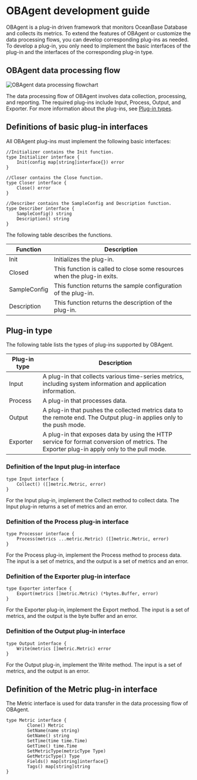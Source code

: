 OBAgent development guide 
==============================================

OBAgent is a plug-in driven framework that monitors OceanBase Database and collects its metrics. To extend the features of OBAgent or customize the data processing flows, you can develop corresponding plug-ins as needed. To develop a plug-in, you only need to implement the basic interfaces of the plug-in and the interfaces of the corresponding plug-in type. 

OBAgent data processing flow 
-------------------------------------------------

![OBAgent data processing flowchart](https://help-static-aliyun-doc.aliyuncs.com/assets/img/en-US/1726266361/p339411.png)

The data processing flow of OBAgent involves data collection, processing, and reporting. The required plug-ins include Input, Process, Output, and Exporter. For more information about the plug-ins, see [Plug-in types](#plug-in-type).

Definitions of basic plug-in interfaces 
------------------------------------------------------------

All OBAgent plug-ins must implement the following basic interfaces:

```unknow
//Initializer contains the Init function.
type Initializer interface {
    Init(config map[string]interface{}) error
}

//Closer contains the Close function.
type Closer interface {
    Close() error
}

//Describer contains the SampleConfig and Description function.
type Describer interface {
    SampleConfig() string
    Description() string
}
```



The following table describes the functions.


|   Function   |                               Description                               |
|--------------|-------------------------------------------------------------------------|
| Init         | Initializes the plug-in.                                                |
| Closed       | This function is called to close some resources when the plug-in exits. |
| SampleConfig | This function returns the sample configuration of the plug-in.          |
| Description  | This function returns the description of the plug-in.                   |



Plug-in type 
---------------------------------

The following table lists the types of plug-ins supported by OBAgent.


| Plug-in type |                                                                Description                                                                |
|--------------|-------------------------------------------------------------------------------------------------------------------------------------------|
| Input        | A plug-in that collects various time-series metrics, including system information and application information.                            |
| Process      | A plug-in that processes data.                                                                                                            |
| Output       | A plug-in that pushes the collected metrics data to the remote end. The Output plug-in applies only to the push mode.                     |
| Exporter     | A plug-in that exposes data by using the HTTP service for format conversion of metrics. The Exporter plug-in apply only to the pull mode. |



### Definition of the Input plug-in interface 

```unknow
type Input interface {
    Collect() ([]metric.Metric, error)
}
```



For the Input plug-in, implement the Collect method to collect data. The Input plug-in returns a set of metrics and an error.

### Definition of the Process plug-in interface 

```unknow
type Processor interface {
    Process(metrics ...metric.Metric) ([]metric.Metric, error)
}
```



For the Process plug-in, implement the Process method to process data. The input is a set of metrics, and the output is a set of metrics and an error.

### Definition of the Exporter plug-in interface 

```unknow
type Exporter interface {
    Export(metrics []metric.Metric) (*bytes.Buffer, error)
}
```



For the Exporter plug-in, implement the Export method. The input is a set of metrics, and the output is the byte buffer and an error.

### Definition of the Output plug-in interface 

```unknow
type Output interface {
    Write(metrics []metric.Metric) error
}
```



For the Output plug-in, implement the Write method. The input is a set of metrics, and the output is an error.

Definition of the Metric plug-in interface 
---------------------------------------------------------------

The Metric interface is used for data transfer in the data processing flow of OBAgent. 

```unknow
type Metric interface {
        Clone() Metric
        SetName(name string)
        GetName() string
        SetTime(time time.Time)
        GetTime() time.Time
        SetMetricType(metricType Type)
        GetMetricType() Type
        Fields() map[string]interface{}
        Tags() map[string]string
}
```



